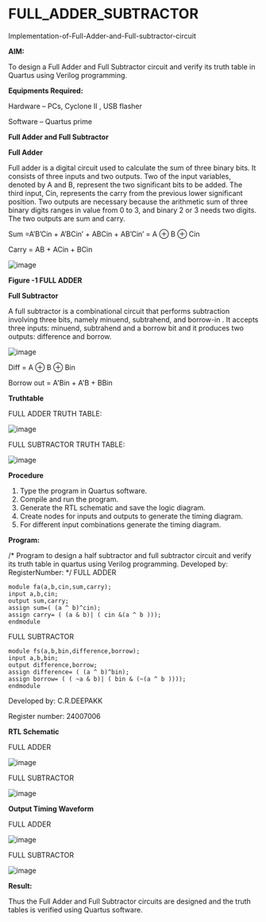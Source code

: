 # FULL_ADDER_SUBTRACTOR

Implementation-of-Full-Adder-and-Full-subtractor-circuit

**AIM:**

To design a Full Adder and Full Subtractor circuit and verify its truth table in Quartus using Verilog programming.

**Equipments Required:**

Hardware – PCs, Cyclone II , USB flasher

Software – Quartus prime

**Full Adder and Full Subtractor**

**Full Adder**

Full adder is a digital circuit used to calculate the sum of three binary bits. It consists of three inputs and two outputs. Two of the input variables, denoted by A and B, represent the two significant bits to be added. The third input, Cin, represents the carry from the previous lower significant position. Two outputs are necessary because the arithmetic sum of three binary digits ranges in value from 0 to 3, and binary 2 or 3 needs two digits. The two outputs are sum and carry.

Sum =A’B’Cin + A’BCin’ + ABCin + AB’Cin’ = A ⊕ B ⊕ Cin 

Carry = AB + ACin + BCin

![image](https://github.com/naavaneetha/FULL_ADDER_SUBTRACTOR/assets/154305477/0f30ba51-5ffb-4198-845f-18e054f675e7)

**Figure -1 FULL ADDER**

**Full Subtractor**

A full subtractor is a combinational circuit that performs subtraction involving three bits, namely minuend, subtrahend, and borrow-in . It accepts three inputs: minuend, subtrahend and a borrow bit and it produces two outputs: difference and borrow.

![image](https://github.com/naavaneetha/FULL_ADDER_SUBTRACTOR/assets/154305477/02b24f51-ab51-4304-9ad6-7b81ffc1ead5)

Diff = A ⊕ B ⊕ Bin 

Borrow out = A'Bin + A'B + BBin

**Truthtable**

FULL ADDER
TRUTH TABLE:

![image](https://github.com/user-attachments/assets/f230e78d-df01-4518-a4da-e9f57b572ffb)

FULL SUBTRACTOR
TRUTH TABLE:

![image](https://github.com/user-attachments/assets/509de836-ca06-46c9-ab5d-be03342dc14c)



**Procedure**

1. Type the program in Quartus software.
2. Compile and run the program.
3. Generate the RTL schematic and save the logic diagram.
4. Create nodes for inputs and outputs to generate the timing diagram.
5. For different input combinations generate the timing diagram.

**Program:**

/* Program to design a half subtractor and full subtractor circuit and verify its truth table in quartus using Verilog programming. Developed by: RegisterNumber:
*/
FULL ADDER
```
module fa(a,b,cin,sum,carry);
input a,b,cin;
output sum,carry;
assign sum=( (a ^ b)^cin);
assign carry= ( (a & b)| ( cin &(a ^ b )));
endmodule
```

FULL SUBTRACTOR
```
module fs(a,b,bin,difference,borrow);
input a,b,bin;
output difference,borrow;
assign difference= ( (a ^ b)^bin);
assign borrow= ( ( ~a & b)| ( bin & (~(a ^ b ))));
endmodule
```
Developed by: C.R.DEEPAKK

Register number: 24007006

**RTL Schematic**

FULL ADDER

![image](https://github.com/user-attachments/assets/4568bb5b-a1ed-4468-b550-ece68d90e565)

FULL SUBTRACTOR

![image](https://github.com/user-attachments/assets/bb66b963-5c00-4133-b71b-3fbc8c784eb9)


**Output Timing Waveform**

FULL ADDER

![image](https://github.com/user-attachments/assets/9d03be8d-0769-4d29-a512-9cd322098cfb)

FULL SUBTRACTOR

![image](https://github.com/user-attachments/assets/db46de92-eaa8-49ab-8774-feaad09ebdd7)

**Result:**

Thus the Full Adder and Full Subtractor circuits are designed and the truth tables is verified using Quartus software.



